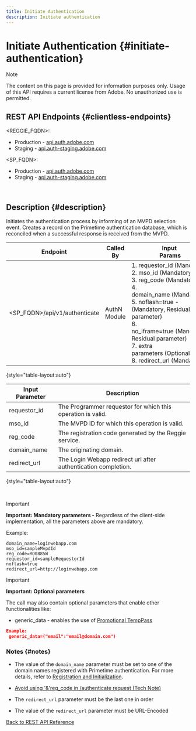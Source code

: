 ```yaml
---
title: Initiate Authentication
description: Initiate authentication
---
```


# Initiate Authentication {#initiate-authentication}

>[!NOTE] 
>
>The content on this page is provided for information purposes only. Usage of this API requires a current license from Adobe. No unauthorized use is permitted.

## REST API Endpoints {#clientless-endpoints}

<REGGIE_FQDN>:

* Production - [api.auth.adobe.com](http://api.auth.adobe.com/)
* Staging - [api.auth-staging.adobe.com](http://api.auth-staging.adobe.com/)

<SP_FQDN>:

* Production - [api.auth.adobe.com](http://api.auth.adobe.com/)
* Staging - [api.auth-staging.adobe.com](http://api.auth-staging.adobe.com/)

</br>


## Description {#description}

Initiates the authentication process by informing of an MVPD selection
event. Creates a record on the Primetime authentication database, which
is reconciled when a successful response is received from the MVPD. 


  
| Endpoint | Called  </br>By | Input   </br>Params | HTTP  </br>Method | Response | HTTP  </br>Response |
| --- | --- | --- | --- | --- | --- |
| <SP_FQDN>/api/v1/authenticate | AuthN Module | 1.  requestor_id (Mandatory)</br>2.  mso_id (Mandatory)</br>3.  reg_code (Mandatory)</br>4.  domain_name (Mandatory)</br>5.  noflash=true -  </br>    (Mandatory, Residual parameter)</br>6.  no_iframe=true (Mandatory, Residual parameter)</br>7.  extra parameters (Optional)</br>8.  redirect_url (Mandatory) | GET | The Login Web App is redirected to the MVPD login page. | 302 for full redirect implementations |

{style="table-layout:auto"}


| Input Parameter | Description |
| --- | --- |
| requestor_id   | The Programmer requestor for which this operation is valid. |
| mso_id | The MVPD ID for which this operation is valid.|
| reg_code | The registration code generated by the Reggie service. |
| domain_name | The originating domain. |
| redirect_url | The Login Webapp redirect url after authentication completion. |

{style="table-layout:auto"}

</br>

>[!IMPORTANT] 
> 
>**Important: Mandatory parameters -** Regardless of the client-side implementation, all the parameters above are mandatory. 
>
>
>Example:     
>
>```
>domain_name=loginwebapp.com
>mso_id=sampleMvpdId
>reg_code=RO0885W
>requestor_id=sampleRequestorId
>noflash=true
>redirect_url=http://loginwebapp.com
>```

>[!IMPORTANT] 
> 
>**Important: Optional parameters**
>
>The call may also contain optional parameters that enable other functionalities like:
>
> * generic\_data - enables the use of [Promotional TempPass](https://tve.helpdocsonline.com/promotional-temp-pass)
>
>```JSON
>Example:
>  generic_data=("email":"email@domain.com")
>```


### **Notes** {#notes}

* The value of the `domain_name` parameter must be set to one of the domain names registered with Primetime authentication. For more details, refer to [Registration and Initialization](http://tve.helpdocsonline.com/new-programmer-overview$reg_and_init).

* [Avoid using '&'reg\_code in /authenticate request (Tech Note)](https://tve.helpdocsonline.com/clientless:-avoid-using-'&'reg_code-in-/authenticate-request)

* The `redirect_url` parameter must be the last one in order

* The value of the `redirect_url` parameter must be URL-Encoded

[Back to REST API Reference](http://tve.helpdocsonline.com/rest-api-reference)
